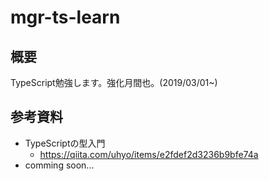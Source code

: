 # mgr-ts-learn

## 概要
TypeScript勉強します。強化月間也。(2019/03/01~)

## 参考資料
- TypeScriptの型入門
  - https://qiita.com/uhyo/items/e2fdef2d3236b9bfe74a
- comming soon...
